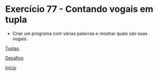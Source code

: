 # Exercício 77 - Contando vogais em tupla

- Criar um programa com várias palavras e mostrar quais são suas vogais.

[Tuplas](https://github.com/NandesLima/python-codigos/tree/master/desafios/07.%20Tuplas/ex77)

[Desafios](https://github.com/NandesLima/python-codigos/tree/master/desafios)

[Início](https://github.com/NandesLima/python-codigos)